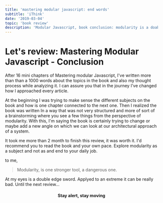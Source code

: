 ```yaml
---
title: 'mastering modular javascript: end words'
subtitle: 'iThink'
date: '2019-03-04'
topic: 'book review'
description: 'Modular Javascript, book conclusion: modularity is a doable edge sword'
---
```


# Let's review: Mastering Modular Javascript - Conclusion

After 16 mini chapters of Mastering modular Javascript, I've written more than than a 1000 words about the topics in the book and also my thought process while analyzing it. I can assure you that in the journey I've changed how I approached every article. 

At the beginning I was trying to make sense the different subjects on the book and how is one chapter connected to the next one. Then I realized the book was written In a way that was not very structured and more of sort of a brainstorming where you see a few things from the perspective of modularity. With this, I'm saying the book is certainly trying to change or maybe add a new angle on which we can look at our architectural approach of a system.

It took me more than 2 month to finish this review, it was worth it. I'd recommend you to read the book and your own pace. Explore modularity as a subject and not as and end to your daily job. 

to me,
> Modularity, is one stronger tool, a dangerous one.

At my eyes is a double edge sword. Applyed to an extreme it can be really bad. Until the next review...

<h4 align="center" styles="text-weight: bold">
  Stay alert, stay moving
</h4>
